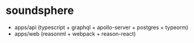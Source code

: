 # soundsphere

*   apps/api (typescript + graphql + apollo-server + postgres + typeorm)
*   apps/web (reasonml + webpack + reason-react)